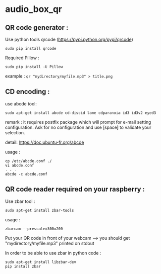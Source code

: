 # audio_box_qr

## QR code generator :

Use python tools qrcode (https://pypi.python.org/pypi/qrcode)

``` sudo pip install qrcode ```

Required Pillow :

``` sudo pip install -U Pillow ```

example : `qr "mydirectory/myfile.mp3" > title.png`


## CD encoding :

use abcde tool:

``` sudo apt-get install abcde cd-discid lame cdparanoia id3 id3v2 eyed3 ```

remark : it requires postfix package which will prompt for e-mail setting configuration. Ask for no configuration and use [space] to validate your selection.

detail: https://doc.ubuntu-fr.org/abcde

usage :

```
cp /etc/abcde.conf ./
vi abcde.conf
. . .
abcde -c abcde.conf
```

## QR code reader required on your raspberry :

Use zbar tool :

``` sudo apt-get install zbar-tools ```

usage :

``` zbarcam --prescale=300x200 ```	

Put your QR code in front of your webcam --> you should get "mydirectory/myfile.mp3" printed on stdout

In order to be able to use zbar in python code :

``` 
sudo apt-get install libzbar-dev
pip install zbar
```




